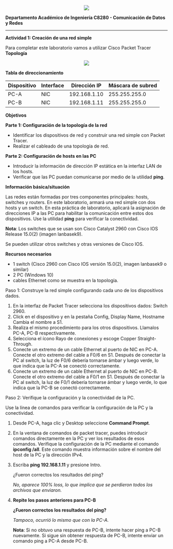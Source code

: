 <p align="center">
  <img src="logo_upch.png">
</p>

**Departamento Académico de Ingeniería C8280 - Comunicación de Datos y Redes**  

---
**Actividad 1: Creación de una red simple** 

Para completar este laboratorio vamos a utilizar Cisco Packet Tracer **Topología** 

<p align="center">
  <img src="image1.png">
</p>

**Tabla de direccionamiento** 



|**Dispositivo** |**Interface** |**Dirección IP** |**Máscara de subred** |
| - | - | - | - |
|PC-A |NIC |192\.168.1.10 |255\.255.255.0 |
|PC-B |NIC |192\.168.1.11 |255\.255.255.0 |

**Objetivos** 

**Parte 1: Configuración de la topología de la red**  

- Identificar los dispositivos de red y construir una red simple con Packet Tracer. 
- Realizar el cableado de una topología de red. 

**Parte 2: Configuración de hosts en las PC** 

- Introducir la información de dirección IP estática en la interfaz LAN de los hosts. 
- Verificar que las PC puedan comunicarse por medio de la utilidad **ping**. 

**Información básica/situación** 

Las redes están formadas por tres componentes principales: hosts, switches y routers. En este laboratorio, armará una red simple con dos hosts y un switch. En esta práctica de laboratorio, aplicará la asignación de direcciones IP a las PC para habilitar la comunicación entre estos dos dispositivos. Use la utilidad **ping** para verificar la conectividad. 

**Nota**: Los switches que se usan son Cisco Catalyst 2960 con Cisco IOS Release 15.0(2) (imagen lanbasek9).  

Se pueden utilizar otros switches y otras versiones de Cisco IOS. 

**Recursos necesarios** 

- 1 switch (Cisco 2960 con Cisco IOS versión 15.0(2), imagen lanbasek9 o similar) 
- 2 PC (Windows 10) 
- cables Ethernet como se muestra en la topología. 

Paso 1: Construye la red simple configurando cada uno de los dispositivos dados. 

1. En la interfaz de Packet Tracer selecciona los dispositivos dados: Switch 2960.  
2. Click en el dispositivo y en la pestaña Config, Display Name, Hostname Cambia el nombre a S1. 
3. Realiza el mismo procedimiento para los otros dispositivos. Llamalos PC-A, PC-B respectivamente.
4. Selecciona el ícono Rayo de conexiones y escoge Copper Straight-Through.  
5. Conecte un extremo de un cable Ethernet al puerto de NIC en PC-A. Conecte el otro extremo del cable a F0/6 en S1. Después de conectar la PC al switch, la luz de F0/6 debería tornarse ámbar y luego verde, lo que indica que la PC-A se conectó correctamente. 
6. Conecte un extremo de un cable Ethernet al puerto de NIC en PC-B. Conecte el otro extremo del cable a F0/1 en S1. Después de conectar la PC al switch, la luz de F0/1 debería tornarse ámbar y luego verde, lo que indica que la PC-B se conectó correctamente. 

Paso 2: Verifique la configuración y la conectividad de la PC. 

Use la línea de comandos para verificar la configuración de la PC y la conectividad. 

1. Desde PC-A, haga clic y Desktop seleccione **Command Prompt**. 
2. En la ventana de comandos de packet tracer, puedes introducir comandos directamente en la PC y ver los resultados de esos comandos. Verifique la configuración de la PC mediante el comando **ipconfig /all**. Este comando muestra información sobre el nombre del host de la PC y la dirección IPv4. 
3. Escriba **ping 192.168.1.11** y presione Intro. 

   ¿Fueron correctos los resultados del ping? 
   
   *No, aparece 100% loss, lo que implica que se perdieron todos los archivos que enviaron.*

4. **Repite los pasos anteriores para PC-B** 

   **¿Fueron correctos los resultados del ping?** 
   
   *Tampoco, ocurrió lo mismo que con la PC-A.*

   **Nota**: Si no obtuvo una respuesta de PC-B, intente hacer ping a PC-B nuevamente. Si sigue sin obtener respuesta de PC-B, intente enviar un comando ping a PC-A desde PC-B.



